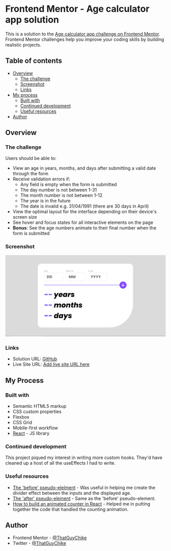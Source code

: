 # Frontend Mentor - Age calculator app solution

This is a solution to the [Age calculator app challenge on Frontend Mentor](https://www.frontendmentor.io/challenges/age-calculator-app-dF9DFFpj-Q). Frontend Mentor challenges help you improve your coding skills by building realistic projects. 

## Table of contents

- [Overview](#overview)
  - [The challenge](#the-challenge)
  - [Screenshot](#screenshot)
  - [Links](#links)
- [My process](#my-process)
  - [Built with](#built-with)
  - [Continued development](#continued-development)
  - [Useful resources](#useful-resources)
- [Author](#author)




## Overview

### The challenge

Users should be able to:

- View an age in years, months, and days after submitting a valid date through the form
- Receive validation errors if:
  - Any field is empty when the form is submitted
  - The day number is not between 1-31
  - The month number is not between 1-12
  - The year is in the future
  - The date is invalid e.g. 31/04/1991 (there are 30 days in April)
- View the optimal layout for the interface depending on their device's screen size
- See hover and focus states for all interactive elements on the page
- **Bonus**: See the age numbers animate to their final number when the form is submitted

### Screenshot

![](./agecalculator.png)

### Links

- Solution URL: [GitHub](https://github.com/ThatGuyChike/age-calculator)
- Live Site URL: [Add live site URL here](https://your-live-site-url.com)

## My Process

### Built with

- Semantic HTML5 markup
- CSS custom properties
- Flexbox
- CSS Grid
- Mobile-first workflow
- [React](https://reactjs.org/) - JS library

### Continued development

This project piqued my interest in writing more custom hooks. They'd have cleaned up a host of all the useEffects I had to write.

### Useful resources

- [The 'before' pseudo-elelment](https://developer.mozilla.org/en-US/docs/Web/CSS/::before) - Was useful in helping me create the divider effect between the inputs and the displayed age.
- [The 'after' pseudo-element](https://developer.mozilla.org/en-US/docs/Web/CSS/::after) - Same as the 'before' pseudo-element.
- [How to build an animated counter in React](https://plainenglish.io/blog/attempting-to-build-a-cool-animated-counter-with-react-and-css-e37f7f2d47e4) - Helped me in putting together the code that handled the counting animation.

## Author

- Frontend Mentor - [@ThatGuyChike](https://www.frontendmentor.io/profile/ThatGuyChike)
- Twitter - [@ThatGuyChike](https://www.twitter.com/ThatGuyChike)

